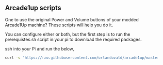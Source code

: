 ## Arcade1up scripts

One to use the original Power and Volume buttons of your modded Arcade1Up machine? These scripts will help you do it.

You can configure either or both, but the first step is to run the prerequistes.sh script in your pi to download the required packages.

ssh into your Pi and run the below,

```bash
curl -s "https://raw.githubusercontent.com/orlandovald/arcade1up/master/prerequisites.sh" | bash
```
